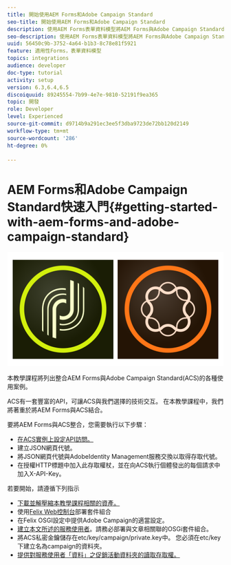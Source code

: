 ```yaml
---
title: 開始使用AEM Forms和Adobe Campaign Standard
seo-title: 開始使用AEM Forms和Adobe Campaign Standard
description: 使用AEM Forms表單資料模型將AEM Forms與Adobe Campaign Standard整合，以擷取ACS促銷活動設定檔資訊等。
seo-description: 使用AEM Forms表單資料模型將AEM Forms與Adobe Campaign Standard整合，以擷取ACS促銷活動設定檔資訊等。
uuid: 56450c9b-3752-4a64-b1b3-8c78e81f5921
feature: 適用性Forms，表單資料模型
topics: integrations
audience: developer
doc-type: tutorial
activity: setup
version: 6.3,6.4,6.5
discoiquuid: 89245554-7b99-4e7e-9810-52191f9ea365
topic: 開發
role: Developer
level: Experienced
source-git-commit: d9714b9a291ec3ee5f3dba9723de72bb120d2149
workflow-type: tm+mt
source-wordcount: '286'
ht-degree: 0%

---
```



# AEM Forms和Adobe Campaign Standard快速入門{#getting-started-with-aem-forms-and-adobe-campaign-standard}

![formsandcampaign](assets/helpx-cards-forms.png)

本教學課程將列出整合AEM Forms與Adobe Campaign Standard(ACS)的各種使用案例。

ACS有一套豐富的API，可讓ACS與我們選擇的技術交互。 在本教學課程中，我們將著重於將AEM Forms與ACS結合。

要將AEM Forms與ACS整合，您需要執行以下步驟：

* [在ACS實例上設定API訪問。](https://docs.campaign.adobe.com/doc/standard/en/api/ACS_API.html#setting-up-api-access)
* 建立JSON網頁代號。
* 將JSON網頁代號與AdobeIdentity Management服務交換以取得存取代號。
* 在授權HTTP標題中加入此存取權杖，並在向ACS執行個體發出的每個請求中加入X-API-Key。

若要開始，請遵循下列指示

* [下載並解壓縮本教學課程相關的資產。](assets/aem-forms-and-acs-bundles.zip)
* 使用[Felix Web控制台](http://localhost:4502/system/console/bundles)部署套件組合
* 在Felix OSGI設定中提供Adobe Campaign的適當設定。
* [建立本文所述的服務使用者](/help/forms/adaptive-forms/service-user-tutorial-develop.md)。請務必部署與文章相關聯的OSGi套件組合。
* 將ACS私密金鑰儲存在etc/key/campaign/private.key中。 您必須在etc/key下建立名為campaign的資料夾。
* [提供對服務使用者「資料」之促銷活動資料夾的讀取存取權。](http://localhost:4502/useradmin)
